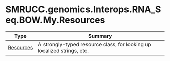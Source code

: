 ﻿
# SMRUCC.genomics.Interops.RNA_Seq.BOW.My.Resources

|Type|Summary|
|----|-------|
|[Resources](./Resources.md)|A strongly-typed resource class, for looking up localized strings, etc.|

